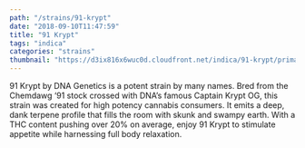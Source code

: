 ```yaml
---
path: "/strains/91-krypt"
date: "2018-09-10T11:47:59"
title: "91 Krypt"
tags: "indica"
categories: "strains"
thumbnail: "https://d3ix816x6wuc0d.cloudfront.net/indica/91-krypt/primary?width=480"
---
```

91 Krypt by DNA Genetics is a potent strain by many names. Bred from the Chemdawg ‘91 stock crossed with DNA’s famous Captain Krypt OG, this strain was created for high potency cannabis consumers. It emits a deep, dank terpene profile that fills the room with skunk and swampy earth. With a THC content pushing over 20% on average, enjoy 91 Krypt to stimulate appetite while harnessing full body relaxation.